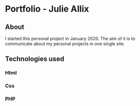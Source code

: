 # Portfolio - Julie Allix

## About
I started this personal project in January 2020. The aim of it is to communicate about my personal projects in one single site. 

## Technologies used
### Html
### Css
### PHP
